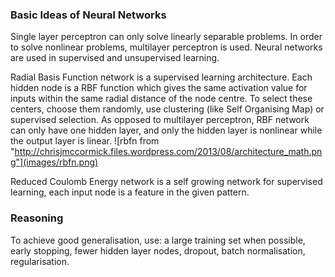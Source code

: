 ### Basic Ideas of Neural Networks
Single layer perceptron can only solve linearly separable problems. In order to solve nonlinear problems, multilayer perceptron is used. Neural networks are used in supervised and unsupervised learning. 

Radial Basis Function network is a supervised learning architecture. Each hidden node is a RBF function which gives the same activation value for inputs within the same radial distance of the node centre. To select these centers, choose them randomly, use clustering (like Self Organising Map) or supervised selection. As opposed to multilayer perceptron, RBF network can only have one hidden layer, and only the hidden layer is nonlinear while the output layer is linear. 
![rbfn from "http://chrisjmccormick.files.wordpress.com/2013/08/architecture_math.png"](images/rbfn.png)

Reduced Coulomb Energy network is a self growing network for supervised learning, each input node is a feature in the given pattern.

### Reasoning

To achieve good generalisation, use: a large training set when possible, early stopping, fewer hidden layer nodes, dropout, batch normalisation, regularisation.
